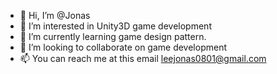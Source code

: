 - 👋 Hi, I’m @Jonas
- 👀 I’m interested in Unity3D game development
- 🌱 I’m currently learning game design pattern.
- 💞️ I’m looking to collaborate on game development
- 📫 You can reach me at this email leejonas0801@gmail.com

<!---
Jonas0801/Jonas0801 is a ✨ special ✨ repository because its `README.md` (this file) appears on your GitHub profile.
You can click the Preview link to take a look at your changes.
--->
